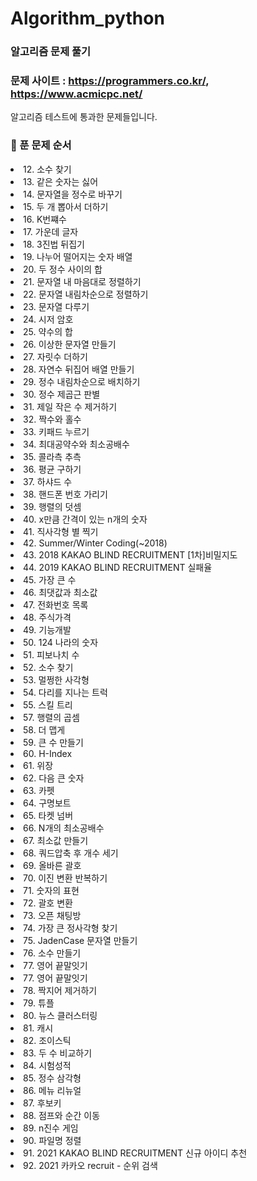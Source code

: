 # Algorithm_python
### 알고리즘 문제 풀기
### 문제 사이트 : https://programmers.co.kr/, https://www.acmicpc.net/

알고리즘 테스트에 통과한 문제들입니다.
### :pushpin: 푼 문제 순서
<list>
  <li>12. 소수 찾기</li>
  <li>13. 같은 숫자는 싫어</li>
  <li>14. 문자열을 정수로 바꾸기</li>
  <li>15. 두 개 뽑아서 더하기</li>
  <li>16. K번쨰수</li>
  <li>17. 가운데 글자</li>
  <li>18. 3진법 뒤집기</li>
  <li>19. 나누어 떨어지는 숫자 배열</li>
  <li>20. 두 정수 사이의 합</li>
  <li>21. 문자열 내 마음대로 정렬하기</li>
  <li>22. 문자열 내림차순으로 정렬하기</li>
  <li>23. 문자열 다루기</li>
  <li>24. 시저 암호</li>
  <li>25. 약수의 합</li>
  <li>26. 이상한 문자열 만들기</li>
  <li>27. 자릿수 더하기</li>
  <li>28. 자연수 뒤집어 배열 만들기</li>
  <li>29. 정수 내림차순으로 배치하기</li>
  <li>30. 정수 제곱근 판별</li>
  <li>31. 제일 작은 수 제거하기</li>
  <li>32. 짝수와 홀수</li>
  <li>33. 키패드 누르기</li>
  <li>34. 최대공약수와 최소공배수</li>
  <li>35. 콜라측 추측</li>
  <li>36. 평균 구하기</li>
  <li>37. 하샤드 수</li>
  <li>38. 핸드폰 번호 가리기</li>
  <li>39. 행렬의 덧셈</li>
  <li>40. x만큼 간격이 있는 n개의 숫자</li>
  <li>41. 직사각형 별 찍기</li>
  <li>42. Summer/Winter Coding(~2018)</li>
  <li>43. 2018 KAKAO BLIND RECRUITMENT [1차]비밀지도</li>
  <li>44. 2019 KAKAO BLIND RECRUITMENT 실패율</li>
  <li>45. 가장 큰 수</li>
  <li>46. 최댓값과 최소값</li>
  <li>47. 전화번호 목록</li>
  <li>48. 주식가격</li>
  <li>49. 기능개발</li>
  <li>50. 124 나라의 숫자</li>
  <li>51. 피보나치 수</li>
  <li>52. 소수 찾기</li>
  <li>53. 멀쩡한 사각형</li>
  <li>54. 다리를 지나는 트럭</li>
  <li>55. 스킬 트리</li>
  <li>57. 행렬의 곱셈</li>
  <li>58. 더 맵게</li>
  <li>59. 큰 수 만들기</li>
  <li>60. H-Index</li>
  <li>61. 위장</li>
  <li>62. 다음 큰 숫자</li>
  <li>63. 카펫</li>
  <li>64. 구명보트</li>
  <li>65. 타켓 넘버</li>
  <li>66. N개의 최소공배수</li>
  <li>67. 최소값 만들기</li>
  <li>68. 쿼드압축 후 개수 세기</li>
  <li>69. 올바른 괄호</li>
  <li>70. 이진 변환 반복하기</li>
  <li>71. 숫자의 표현</li>
  <li>72. 괄호 변환</li>
  <li>73. 오픈 채팅방</li>
  <li>74. 가장 큰 정사각형 찾기</li>
  <li>75. JadenCase 문자열 만들기</li>
  <li>76. 소수 만들기</li>
  <li>77. 영어 끝말잇기</li>
  <li>77. 영어 끝말잇기</li>
  <li>78. 짝지어 제거하기</li>
  <li>79. 튜플</li>
  <li>80. 뉴스 클러스터링</li>
  <li>81. 캐시</li>
  <li>82. 조이스틱</li>
  <li>83. 두 수 비교하기</li>
  <li>84. 시험성적</li>
  <li>85. 정수 삼각형</li>
  <li>86. 메뉴 리뉴얼</li>
  <li>87. 후보키</li>
  <li>88. 점프와 순간 이동</li>
  <li>89. n진수 게임</li>
  <li>90. 파일명 정렬</li>
  <li>91. 2021 KAKAO BLIND RECRUITMENT 신규 아이디 추천</li>
  <li>92. 2021 카카오 recruit - 순위 검색</li>
</list>
 
